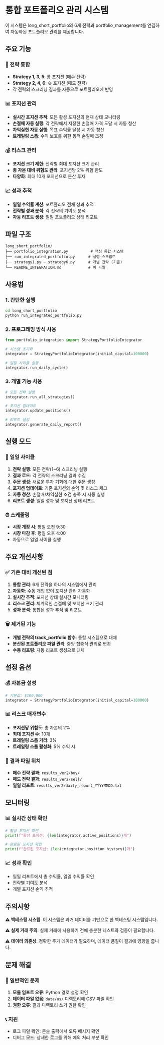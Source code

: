 # 통합 포트폴리오 관리 시스템

이 시스템은 long_short_portfolio의 6개 전략과 portfolio_management를 연결하여 자동화된 포트폴리오 관리를 제공합니다.

## 주요 기능

### 🎯 전략 통합
- **Strategy 1, 3, 5**: 롱 포지션 (매수 전략)
- **Strategy 2, 4, 6**: 숏 포지션 (매도 전략)
- 각 전략의 스크리닝 결과를 자동으로 포트폴리오에 반영

### 📊 포지션 관리
- **실시간 포지션 추적**: 모든 활성 포지션의 현재 상태 모니터링
- **손절매 자동 실행**: 각 전략에서 지정한 손절매 가격 도달 시 자동 청산
- **차익실현 자동 실행**: 목표 수익률 달성 시 자동 청산
- **트레일링 스톱**: 수익 보호를 위한 동적 손절매 조정

### 💰 리스크 관리
- **포지션 크기 제한**: 전략별 최대 포지션 크기 관리
- **총 자본 대비 위험도 관리**: 포지션당 2% 위험 한도
- **다양화**: 최대 10개 포지션으로 분산 투자

### 📈 성과 추적
- **일일 수익률 계산**: 포트폴리오 전체 성과 추적
- **전략별 성과 분석**: 각 전략의 기여도 분석
- **자동 리포트 생성**: 일일 포트폴리오 상태 리포트

## 파일 구조

```
long_short_portfolio/
├── portfolio_integration.py          # 핵심 통합 시스템
├── run_integrated_portfolio.py      # 실행 스크립트
├── strategy1.py ~ strategy6.py      # 개별 전략 (기존)
└── README_INTEGRATION.md            # 이 파일
```

## 사용법

### 1. 간단한 실행
```bash
cd long_short_portfolio
python run_integrated_portfolio.py
```

### 2. 프로그래밍 방식 사용
```python
from portfolio_integration import StrategyPortfolioIntegrator

# 시스템 초기화
integrator = StrategyPortfolioIntegrator(initial_capital=100000)

# 일일 사이클 실행
integrator.run_daily_cycle()
```

### 3. 개별 기능 사용
```python
# 모든 전략 실행
integrator.run_all_strategies()

# 포지션 업데이트
integrator.update_positions()

# 리포트 생성
integrator.generate_daily_report()
```

## 실행 모드

### 🔄 일일 사이클
1. **전략 실행**: 모든 전략(1~6) 스크리닝 실행
2. **결과 로드**: 각 전략의 스크리닝 결과 수집
3. **주문 생성**: 새로운 투자 기회에 대한 주문 생성
4. **포지션 업데이트**: 기존 포지션의 손익 및 리스크 체크
5. **자동 청산**: 손절매/차익실현 조건 충족 시 자동 실행
6. **리포트 생성**: 일일 성과 및 포지션 상태 리포트

### ⏰ 스케줄링
- **시장 개장 시**: 평일 오전 9:30
- **시장 마감 후**: 평일 오후 4:00
- 자동으로 일일 사이클 실행

## 주요 개선사항

### ✅ 기존 대비 개선된 점
1. **통합 관리**: 6개 전략을 하나의 시스템에서 관리
2. **자동화**: 수동 개입 없이 포지션 관리 자동화
3. **실시간 추적**: 포지션 상태 실시간 모니터링
4. **리스크 관리**: 체계적인 손절매 및 포지션 크기 관리
5. **성과 분석**: 통합된 성과 추적 및 리포트

### 🗑️ 제거된 기능
- **개별 전략의 track_portfolio 함수**: 통합 시스템으로 대체
- **분산된 포트폴리오 파일 관리**: 중앙 집중식 관리로 변경
- **수동 리포팅**: 자동 리포트 생성으로 대체

## 설정 옵션

### 💰 자본금 설정
```python
# 기본값: $100,000
integrator = StrategyPortfolioIntegrator(initial_capital=100000)
```

### 📊 리스크 매개변수
- **포지션당 위험도**: 총 자본의 2%
- **최대 포지션 수**: 10개
- **트레일링 스톱 거리**: 3%
- **트레일링 스톱 활성화**: 5% 수익 시

### 📁 결과 파일 위치
- **매수 전략 결과**: `results_ver2/buy/`
- **매도 전략 결과**: `results_ver2/sell/`
- **일일 리포트**: `results_ver2/daily_report_YYYYMMDD.txt`

## 모니터링

### 📊 실시간 상태 확인
```python
# 활성 포지션 확인
print(f"활성 포지션: {len(integrator.active_positions)}개")

# 완료된 포지션 확인
print(f"완료된 포지션: {len(integrator.position_history)}개")
```

### 📈 성과 확인
- 일일 리포트에서 총 수익률, 일일 수익률 확인
- 전략별 기여도 분석
- 개별 포지션 손익 추적

## 주의사항

⚠️ **백테스팅 시스템**: 이 시스템은 과거 데이터를 기반으로 한 백테스팅 시스템입니다.

⚠️ **실제 거래 주의**: 실제 거래에 사용하기 전에 충분한 테스트와 검증이 필요합니다.

⚠️ **데이터 의존성**: 정확한 주가 데이터가 필요하며, 데이터 품질이 결과에 영향을 줍니다.

## 문제 해결

### 🔧 일반적인 문제
1. **모듈 임포트 오류**: Python 경로 설정 확인
2. **데이터 파일 없음**: `data/us/` 디렉토리에 CSV 파일 확인
3. **권한 오류**: 결과 디렉토리 쓰기 권한 확인

### 📞 지원
- 로그 파일 확인: 콘솔 출력에서 오류 메시지 확인
- 디버그 모드: 상세한 로그를 위해 예외 처리 부분 확인